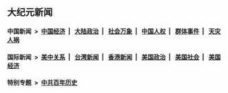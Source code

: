 ## 大纪元新闻

#### 中国新闻 &nbsp;>&nbsp; [中国经济](indexes/ncid283/README.md?06251245) &nbsp;| &nbsp; [大陆政治](indexes/ncid277/README.md?06251245) &nbsp;| &nbsp; [社会万象](indexes/ncid282/README.md?06251245) &nbsp;| &nbsp; [中国人权](indexes/ncid278/README.md?06251245) &nbsp;| &nbsp; [群体事件](indexes/ncid279/README.md?06251245) &nbsp;| &nbsp; [天灾人祸](indexes/ncid280/README.md?06251245)

#### 国际新闻 &nbsp;>&nbsp; [美中关系](indexes/nf1412576/README.md?06251245) &nbsp;| &nbsp; [台湾新闻](indexes/ncid1349361/README.md?06251245) &nbsp;| &nbsp; [香港新闻](indexes/ncid1349362/README.md?06251245) &nbsp;| &nbsp; [美国政治](indexes/ncid1078159/README.md?06251245) &nbsp;| &nbsp; [美国社会](indexes/ncid1078160/README.md?06251245) &nbsp;| &nbsp; [美国经济](indexes/ncid1078158/README.md?06251245)

#### 特别专题 &nbsp;>&nbsp; [中共百年历史](https://github.com/easy2view/epoch-special/blob/master/README.md?06251245)  

